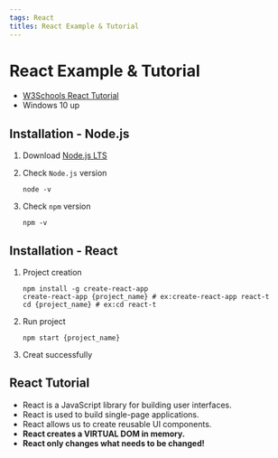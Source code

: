 ```yaml
---
tags: React
titles: React Example & Tutorial
---
```


React Example & Tutorial
===

- [W3Schools React Tutorial](https://www.w3schools.com/REACT/DEFAULT.ASP)
- Windows 10 up

## Installation - Node.js

1. Download [Node.js LTS](https://nodejs.org/en/)

2. Check `Node.js` version

    ```bash=
    node -v
    ```

3. Check `npm` version

    ```bash=
    npm -v
    ```
    
## Installation - React

1. Project creation

    ```bash= 
    npm install -g create-react-app
    create-react-app {project_name} # ex:create-react-app react-t 
    cd {project_name} # ex:cd react-t
    ```
    
2. Run project

    ```bash=
    npm start {project_name}
    ```
    
3. Creat successfully

React Tutorial
---

- React is a JavaScript library for building user interfaces.
- React is used to build single-page applications.
- React allows us to create reusable UI components.
- **React creates a VIRTUAL DOM in memory.**
- **React only changes what needs to be changed!**